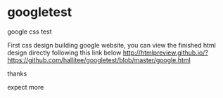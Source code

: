# googletest
google css test 

First css design building google website, you can view the finished html design directly 
following this link below 
http://htmlpreview.github.io/?https://github.com/hallitee/googletest/blob/master/google.html

thanks

expect more 
